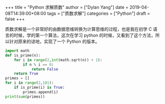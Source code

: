 +++
title = "Python 求解质数"
author = ["Dylan Yang"]
date = 2019-04-08T14:39:00+08:00
tags = ["质数求解"]
categories = ["Python"]
draft = false
+++

质数求解是一个非常好的由数据思维转换为计算思维的过程，也是我在初学 C
语言的时候，学的第一个算法，这次在学习 python 的时候，又看到了这个方法，所以针对原来的谅地，实现了一个 Python 的版本。

```python
import math
def is_prime(n):
    for i in range(2,int(math.sqrt(n)) + 1):
        if n % i == 0:
            return False
    return True
primes = []
for i in range(2,101):
    if is_prime(i) is True:
        primes.append(i)
print(sum(primes))
```
